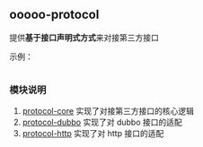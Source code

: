 ## ooooo-protocol 

提供**基于接口声明式方式**来对接第三方接口

示例：

```java

```

### 模块说明

1. [protocol-core](protocol-core) 实现了对接第三方接口的核心逻辑
2. [protocol-dubbo](protocol-dubbo) 实现了对 dubbo 接口的适配
3. [protocol-http](protocol-http) 实现了对 http 接口的适配

